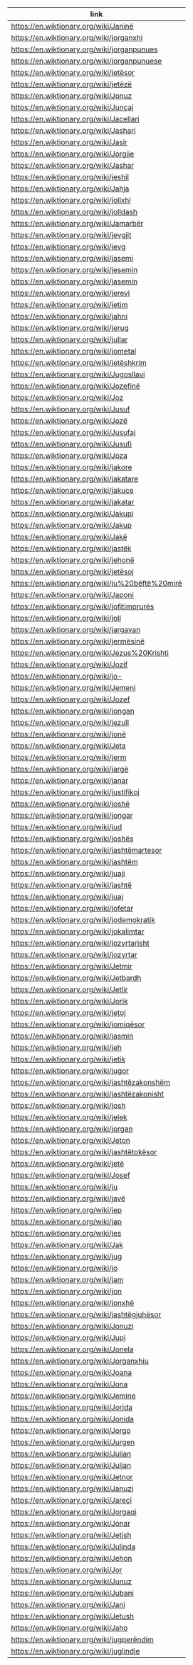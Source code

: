 |link|
|----|
|https://en.wiktionary.org/wiki/Janinë|
|https://en.wiktionary.org/wiki/jorganxhi|
|https://en.wiktionary.org/wiki/jorganpunues|
|https://en.wiktionary.org/wiki/jorganpunuese|
|https://en.wiktionary.org/wiki/jetësor|
|https://en.wiktionary.org/wiki/jetëzë|
|https://en.wiktionary.org/wiki/Jonuz|
|https://en.wiktionary.org/wiki/Junçaj|
|https://en.wiktionary.org/wiki/Jaçellari|
|https://en.wiktionary.org/wiki/Jashari|
|https://en.wiktionary.org/wiki/Jasir|
|https://en.wiktionary.org/wiki/Jorgjie|
|https://en.wiktionary.org/wiki/Jashar|
|https://en.wiktionary.org/wiki/jeshil|
|https://en.wiktionary.org/wiki/Jahja|
|https://en.wiktionary.org/wiki/jollxhi|
|https://en.wiktionary.org/wiki/jolldash|
|https://en.wiktionary.org/wiki/Jamarbër|
|https://en.wiktionary.org/wiki/jevgjit|
|https://en.wiktionary.org/wiki/jevg|
|https://en.wiktionary.org/wiki/jasemi|
|https://en.wiktionary.org/wiki/jesemin|
|https://en.wiktionary.org/wiki/jasemin|
|https://en.wiktionary.org/wiki/jerevi|
|https://en.wiktionary.org/wiki/jetim|
|https://en.wiktionary.org/wiki/jahni|
|https://en.wiktionary.org/wiki/jerug|
|https://en.wiktionary.org/wiki/jullar|
|https://en.wiktionary.org/wiki/jometal|
|https://en.wiktionary.org/wiki/jetëshkrim|
|https://en.wiktionary.org/wiki/Jugosllavi|
|https://en.wiktionary.org/wiki/Jozefinë|
|https://en.wiktionary.org/wiki/Joz|
|https://en.wiktionary.org/wiki/Jusuf|
|https://en.wiktionary.org/wiki/Jozë|
|https://en.wiktionary.org/wiki/Jusufaj|
|https://en.wiktionary.org/wiki/Jusufi|
|https://en.wiktionary.org/wiki/Joza|
|https://en.wiktionary.org/wiki/jakore|
|https://en.wiktionary.org/wiki/jakatare|
|https://en.wiktionary.org/wiki/jakuce|
|https://en.wiktionary.org/wiki/jakatar|
|https://en.wiktionary.org/wiki/Jakupi|
|https://en.wiktionary.org/wiki/Jakup|
|https://en.wiktionary.org/wiki/Jakë|
|https://en.wiktionary.org/wiki/jastëk|
|https://en.wiktionary.org/wiki/jehonë|
|https://en.wiktionary.org/wiki/jetësoj|
|https://en.wiktionary.org/wiki/ju%20bëftë%20mirë|
|https://en.wiktionary.org/wiki/Japoni|
|https://en.wiktionary.org/wiki/jofitimprurës|
|https://en.wiktionary.org/wiki/joll|
|https://en.wiktionary.org/wiki/jargavan|
|https://en.wiktionary.org/wiki/jermësinë|
|https://en.wiktionary.org/wiki/Jezus%20Krishti|
|https://en.wiktionary.org/wiki/Jozif|
|https://en.wiktionary.org/wiki/jo-|
|https://en.wiktionary.org/wiki/Jemeni|
|https://en.wiktionary.org/wiki/Jozef|
|https://en.wiktionary.org/wiki/jongan|
|https://en.wiktionary.org/wiki/jezull|
|https://en.wiktionary.org/wiki/jonë|
|https://en.wiktionary.org/wiki/Jeta|
|https://en.wiktionary.org/wiki/jerm|
|https://en.wiktionary.org/wiki/jargë|
|https://en.wiktionary.org/wiki/janar|
|https://en.wiktionary.org/wiki/justifikoj|
|https://en.wiktionary.org/wiki/joshë|
|https://en.wiktionary.org/wiki/jongar|
|https://en.wiktionary.org/wiki/jud|
|https://en.wiktionary.org/wiki/joshës|
|https://en.wiktionary.org/wiki/jashtëmartesor|
|https://en.wiktionary.org/wiki/jashtëm|
|https://en.wiktionary.org/wiki/juaji|
|https://en.wiktionary.org/wiki/jashtë|
|https://en.wiktionary.org/wiki/juaj|
|https://en.wiktionary.org/wiki/jofetar|
|https://en.wiktionary.org/wiki/jodemokratik|
|https://en.wiktionary.org/wiki/jokalimtar|
|https://en.wiktionary.org/wiki/jozyrtarisht|
|https://en.wiktionary.org/wiki/jozyrtar|
|https://en.wiktionary.org/wiki/Jetmir|
|https://en.wiktionary.org/wiki/Jetbardh|
|https://en.wiktionary.org/wiki/Jetlir|
|https://en.wiktionary.org/wiki/Jorik|
|https://en.wiktionary.org/wiki/jetoj|
|https://en.wiktionary.org/wiki/jomiqësor|
|https://en.wiktionary.org/wiki/jasmin|
|https://en.wiktionary.org/wiki/jeh|
|https://en.wiktionary.org/wiki/jetik|
|https://en.wiktionary.org/wiki/jugor|
|https://en.wiktionary.org/wiki/jashtëzakonshëm|
|https://en.wiktionary.org/wiki/jashtëzakonisht|
|https://en.wiktionary.org/wiki/josh|
|https://en.wiktionary.org/wiki/jelek|
|https://en.wiktionary.org/wiki/jorgan|
|https://en.wiktionary.org/wiki/Jeton|
|https://en.wiktionary.org/wiki/jashtëtokësor|
|https://en.wiktionary.org/wiki/jetë|
|https://en.wiktionary.org/wiki/Josef|
|https://en.wiktionary.org/wiki/ju|
|https://en.wiktionary.org/wiki/javë|
|https://en.wiktionary.org/wiki/jep|
|https://en.wiktionary.org/wiki/jap|
|https://en.wiktionary.org/wiki/jes|
|https://en.wiktionary.org/wiki/Jak|
|https://en.wiktionary.org/wiki/jug|
|https://en.wiktionary.org/wiki/jo|
|https://en.wiktionary.org/wiki/jam|
|https://en.wiktionary.org/wiki/jon|
|https://en.wiktionary.org/wiki/jonxhë|
|https://en.wiktionary.org/wiki/jashtëgjuhësor|
|https://en.wiktionary.org/wiki/Jonuzi|
|https://en.wiktionary.org/wiki/Jupi|
|https://en.wiktionary.org/wiki/Jonela|
|https://en.wiktionary.org/wiki/Jorganxhiu|
|https://en.wiktionary.org/wiki/Joana|
|https://en.wiktionary.org/wiki/Jona|
|https://en.wiktionary.org/wiki/Jemine|
|https://en.wiktionary.org/wiki/Jorida|
|https://en.wiktionary.org/wiki/Jonida|
|https://en.wiktionary.org/wiki/Jorgo|
|https://en.wiktionary.org/wiki/Jurgen|
|https://en.wiktionary.org/wiki/Julian|
|https://en.wiktionary.org/wiki/Juljan|
|https://en.wiktionary.org/wiki/Jetnor|
|https://en.wiktionary.org/wiki/Januzi|
|https://en.wiktionary.org/wiki/Jareçi|
|https://en.wiktionary.org/wiki/Jorgaqi|
|https://en.wiktionary.org/wiki/Jonar|
|https://en.wiktionary.org/wiki/Jetish|
|https://en.wiktionary.org/wiki/Julinda|
|https://en.wiktionary.org/wiki/Jehon|
|https://en.wiktionary.org/wiki/Jor|
|https://en.wiktionary.org/wiki/Junuz|
|https://en.wiktionary.org/wiki/Jubani|
|https://en.wiktionary.org/wiki/Jani|
|https://en.wiktionary.org/wiki/Jetush|
|https://en.wiktionary.org/wiki/Jaho|
|https://en.wiktionary.org/wiki/jugperëndim|
|https://en.wiktionary.org/wiki/juglindje|
